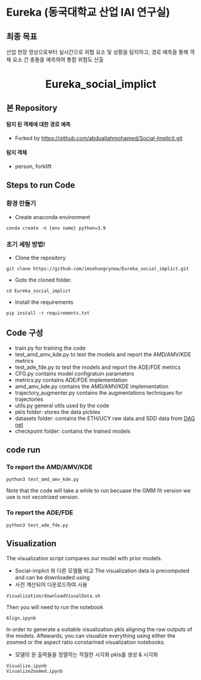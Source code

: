 # Eureka (동국대학교 산업 IAI 연구실)  
## 최종 목표
산업 현장 영상으로부터 실시간으로 위험 요소 및 상황을 탐지하고, 경로 예측을 통해 객체 요소 간 충돌을 예측하여 통합 위험도 산출  

<H1 align="center">
Eureka_social_implict</H1>


## 본 Repository
#### 탐지 된 객체에 대한 경로 예측  
- Forked by
https://github.com/abduallahmohamed/Social-Implicit.git

#### 탐지 객체
- person, forklift

## Steps to run Code  

### 환경 만들기
- Create anaconda environment
```
conda create -n {env name} python=3.9
```

### 초기 세팅 방법!

- Clone the repository
```
git clone https://github.com/imsohungrynow/Eureka_social_implict.git
```
- Goto the cloned folder.
```
cd Eureka_social_implict
```
- Install the requirements
```
pip install -r requirements.txt
```

## Code 구성
- train.py for training the code
- test_amd_amv_kde.py to test the models and report the AMD/AMV/KDE metrics
- test_ade_fde.py to test the models and report the ADE/FDE metrics 
- CFG.py contains model configratuin parameters 
- metrics.py contains ADE/FDE implementation 
- amd_amv_kde.py contains the AMD/AMV/KDE implementation 
- trajectory_augmenter.py contains the augmentations techniques for trajectories 
- utils.py general utils used by the code 
- pkls folder: stores the data pickles 
- datasets folder: contains the ETH/UCY raw data and SDD data from [DAG net](https://github.com/alexmonti19/dagnet/blob/master/datasets/README.md)
- checkpoint folder: contains the trained models

## code run

### To report the AMD/AMV/KDE 
```
python3 test_amd_amv_kde.py
```
Note that the code will take a while to run becuase the GMM fit version we use is not vecotrized version. 
### To report the ADE/FDE
```
python3 test_ade_fde.py
```

## Visualization 
The visualization script compares our model with prior models.  
- Social-implict 와 다른 모델들 비교
The visualization data is precomputed and can be downloaded using
- 사전 계산되어 다운로드하여 사용
```
Visualization/downloadVisualData.sh
```
Then you will need to run the notebook
```
Align.ipynb
```
In order to generate a suitable visualization pkls aligning the raw outputs of the models. Aftewards, 
you can visualize everything using either the zoomed or the aspect ratio constarined visualization notebooks. 
- 모델의 원 출력들을 정렬하는 적절한 시각화 pkls를 생성 & 시각화
```
Visualize.ipynb
VisualizeZoomed.ipynb
```
